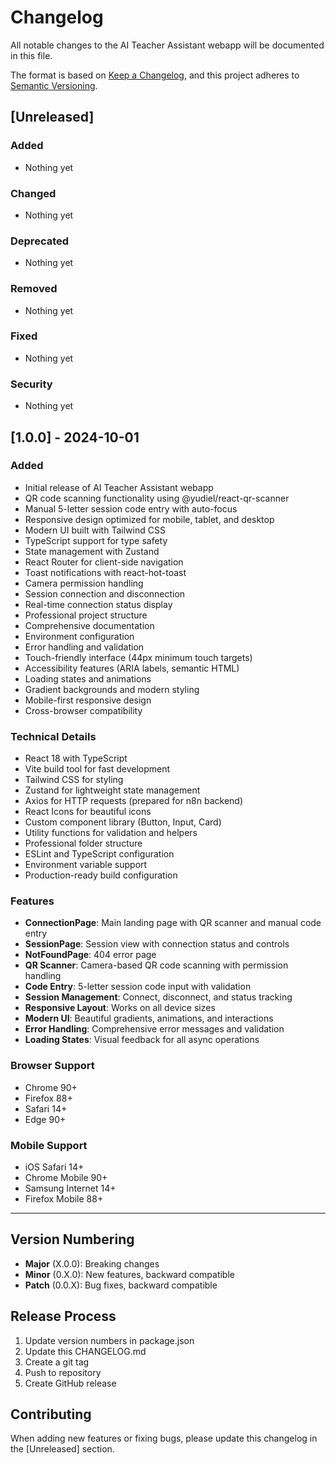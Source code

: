 # Changelog

All notable changes to the AI Teacher Assistant webapp will be documented in this file.

The format is based on [Keep a Changelog](https://keepachangelog.com/en/1.0.0/),
and this project adheres to [Semantic Versioning](https://semver.org/spec/v2.0.0.html).

## [Unreleased]

### Added

- Nothing yet

### Changed

- Nothing yet

### Deprecated

- Nothing yet

### Removed

- Nothing yet

### Fixed

- Nothing yet

### Security

- Nothing yet

## [1.0.0] - 2024-10-01

### Added

- Initial release of AI Teacher Assistant webapp
- QR code scanning functionality using @yudiel/react-qr-scanner
- Manual 5-letter session code entry with auto-focus
- Responsive design optimized for mobile, tablet, and desktop
- Modern UI built with Tailwind CSS
- TypeScript support for type safety
- State management with Zustand
- React Router for client-side navigation
- Toast notifications with react-hot-toast
- Camera permission handling
- Session connection and disconnection
- Real-time connection status display
- Professional project structure
- Comprehensive documentation
- Environment configuration
- Error handling and validation
- Touch-friendly interface (44px minimum touch targets)
- Accessibility features (ARIA labels, semantic HTML)
- Loading states and animations
- Gradient backgrounds and modern styling
- Mobile-first responsive design
- Cross-browser compatibility

### Technical Details

- React 18 with TypeScript
- Vite build tool for fast development
- Tailwind CSS for styling
- Zustand for lightweight state management
- Axios for HTTP requests (prepared for n8n backend)
- React Icons for beautiful icons
- Custom component library (Button, Input, Card)
- Utility functions for validation and helpers
- Professional folder structure
- ESLint and TypeScript configuration
- Environment variable support
- Production-ready build configuration

### Features

- **ConnectionPage**: Main landing page with QR scanner and manual code entry
- **SessionPage**: Session view with connection status and controls
- **NotFoundPage**: 404 error page
- **QR Scanner**: Camera-based QR code scanning with permission handling
- **Code Entry**: 5-letter session code input with validation
- **Session Management**: Connect, disconnect, and status tracking
- **Responsive Layout**: Works on all device sizes
- **Modern UI**: Beautiful gradients, animations, and interactions
- **Error Handling**: Comprehensive error messages and validation
- **Loading States**: Visual feedback for all async operations

### Browser Support

- Chrome 90+
- Firefox 88+
- Safari 14+
- Edge 90+

### Mobile Support

- iOS Safari 14+
- Chrome Mobile 90+
- Samsung Internet 14+
- Firefox Mobile 88+

---

## Version Numbering

- **Major** (X.0.0): Breaking changes
- **Minor** (0.X.0): New features, backward compatible
- **Patch** (0.0.X): Bug fixes, backward compatible

## Release Process

1. Update version numbers in package.json
2. Update this CHANGELOG.md
3. Create a git tag
4. Push to repository
5. Create GitHub release

## Contributing

When adding new features or fixing bugs, please update this changelog in the [Unreleased] section.
